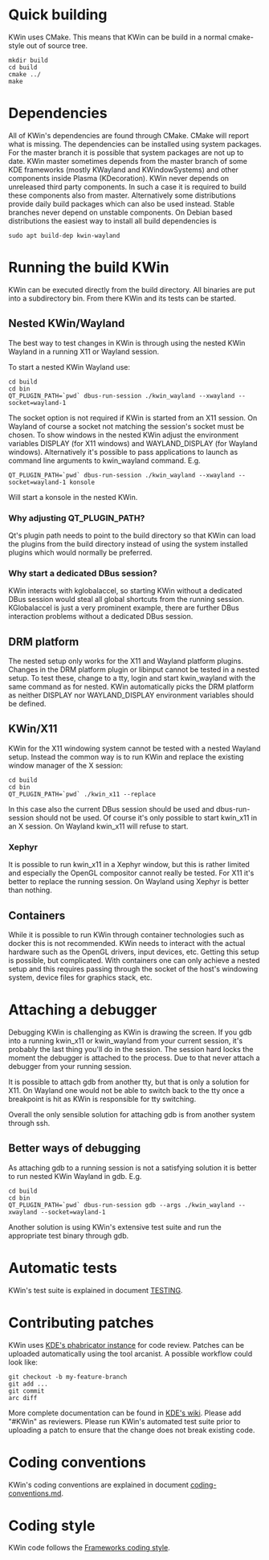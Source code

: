 # Quick building

KWin uses CMake. This means that KWin can be build in a normal cmake-style out of source tree.

    mkdir build
    cd build
    cmake ../
    make

# Dependencies

All of KWin's dependencies are found through CMake. CMake will report what is missing. The dependencies can be installed using system packages. For the master branch it is possible that system packages are not up to date. KWin master sometimes depends from the master branch of some KDE frameworks (mostly KWayland and KWindowSystems) and other components inside Plasma (KDecoration). KWin never depends on unreleased third party components. In such a case it is required to build these components also from master. Alternatively some distributions provide daily build packages which can also be used instead. Stable branches never depend on unstable components. On Debian based distributions the easiest way to install all build dependencies is

    sudo apt build-dep kwin-wayland

# Running the build KWin
KWin can be executed directly from the build directory. All binaries are put into a subdirectory bin. From there KWin and its tests can be started.

## Nested KWin/Wayland
The best way to test changes in KWin is through using the nested KWin Wayland in a running X11 or Wayland session.

To start a nested KWin Wayland use:

    cd build
    cd bin
    QT_PLUGIN_PATH=`pwd` dbus-run-session ./kwin_wayland --xwayland --socket=wayland-1

The socket option is not required if KWin is started from an X11 session. On Wayland of course a socket not matching the session's socket must be chosen. To show windows in the nested KWin adjust the environment variables DISPLAY (for X11 windows) and WAYLAND_DISPLAY (for Wayland windows). Alternatively it's possible to pass applications to launch as command line arguments to kwin_wayland command. E.g.

    QT_PLUGIN_PATH=`pwd` dbus-run-session ./kwin_wayland --xwayland --socket=wayland-1 konsole

Will start a konsole in the nested KWin.

### Why adjusting QT_PLUGIN_PATH?

Qt's plugin path needs to point to the build directory so that KWin can load the plugins from the build directory instead of using the system installed plugins which would normally be preferred.

### Why start a dedicated DBus session?

KWin interacts with kglobalaccel, so starting KWin without a dedicated DBus session would steal all global shortcuts from the running session. KGlobalaccel is just a very prominent example, there are further DBus interaction problems without a dedicated DBus session.

## DRM platform

The nested setup only works for the X11 and Wayland platform plugins. Changes in the DRM platform plugin or libinput cannot be tested in a nested setup. To test these, change to a tty, login and start kwin_wayland with the same command as for nested. KWin automatically picks the DRM platform as neither DISPLAY nor WAYLAND_DISPLAY environment variables should be defined.

## KWin/X11

KWin for the X11 windowing system cannot be tested with a nested Wayland setup. Instead the common way is to run KWin and replace the existing window manager of the X session:

    cd build
    cd bin
    QT_PLUGIN_PATH=`pwd` ./kwin_x11 --replace

In this case also the current DBus session should be used and dbus-run-session should not be used. Of course it's only possible to start kwin_x11 in an X session. On Wayland kwin_x11 will refuse to start.

### Xephyr

It is possible to run kwin_x11 in a Xephyr window, but this is rather limited and especially the OpenGL compositor cannot really be tested. For X11 it's better to replace the running session. On Wayland using Xephyr is better than nothing.

## Containers
While it is possible to run KWin through container technologies such as docker this is not recommended. KWin needs to interact with the actual hardware such as the OpenGL drivers, input devices, etc. Getting this setup is possible, but complicated. With containers one can only achieve a nested setup and this requires passing through the socket of the host's windowing system, device files for graphics stack, etc.

# Attaching a debugger

Debugging KWin is challenging as KWin is drawing the screen. If you gdb into a running kwin_x11 or kwin_wayland from your current session, it's probably the last thing you'll do in the session. The session hard locks the moment the debugger is attached to the process. Due to that never attach a debugger from your running session.

It is possible to attach gdb from another tty, but that is only a solution for X11. On Wayland one would not be able to switch back to the tty once a breakpoint is hit as KWin is responsible for tty switching.

Overall the only sensible solution for attaching gdb is from another system through ssh.

## Better ways of debugging
As attaching gdb to a running session is not a satisfying solution it is better to run nested KWin Wayland in gdb. E.g.

    cd build
    cd bin
    QT_PLUGIN_PATH=`pwd` dbus-run-session gdb --args ./kwin_wayland --xwayland --socket=wayland-1

Another solution is using KWin's extensive test suite and run the appropriate test binary through gdb.

# Automatic tests
KWin's test suite is explained in document [TESTING](TESTING.md).

# Contributing patches

KWin uses [KDE's phabricator instance](https://phabricator.kde.org) for code review. Patches can be uploaded automatically using the tool arcanist. A possible workflow could look like:

    git checkout -b my-feature-branch
    git add ...
    git commit
    arc diff

More complete documentation can be found in [KDE's wiki](https://community.kde.org/Infrastructure/Phabricator). Please add "#KWin" as reviewers. Please run KWin's automated test suite prior to uploading a patch to ensure that the change does not break existing code.

# Coding conventions
KWin's coding conventions are explained in document [coding-conventions.md](doc/coding-conventions.md).

# Coding style
KWin code follows the [Frameworks coding style](https://techbase.kde.org/Policies/Frameworks_Coding_Style).
